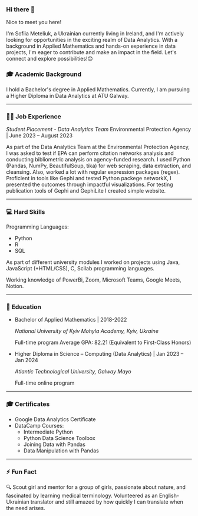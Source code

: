 ### Hi there 👋

 Nice to meet you here!

I'm Sofiia Meteliuk, a Ukrainian currently living in Ireland, and I'm actively looking for opportunities in the exciting realm of Data Analytics. With a background in Applied Mathematics and hands-on experience in data projects, I'm eager to contribute and make an impact in the field. Let's connect and explore possibilities!😊



### 🎓 Academic Background
I hold a Bachelor's degree in Applied Mathematics. Currently, I am pursuing a Higher Diploma in Data Analytics at ATU Galway.
___
### 👩‍💻 Job Experience
*Student Placement - Data Analytics Team*
Environmental Protection Agency | June 2023 – August 2023

As part of the Data Analytics Team at the Environmental Protection Agency, I was asked to test if EPA can perform citation networks analysis and conducting bibliometric analysis on agency-funded research. I used Python (Pandas, NumPy, BeautifulSoup, tika) for web scraping, data extraction, and cleansing. Also, worked a lot with regular expression packages (regex).
Proficient in tools like Gephi and tested Python packege networkX, I presented the outcomes through impactful visualizations.
For testing publication tools of Gephi and GephiLite I created simple website. 

___
### 💻 Hard Skills
Programming Languages:

* Python
* R
* SQL

As part of different university modules I worked on projects using Java, JavaScript (+HTML/CSS), C, Scilab programming languages. 

Working knowledge of PowerBi, Zoom, Microsoft Teams, Google Meets, Notion.
___

### 🏫 Education
- Bachelor of Applied Mathematics | 2018-2022
  
  *National University of Kyiv Mohyla Academy, Kyiv, Ukraine*

    Full-time program
    Average GPA: 82.21 (Equivalent to First-Class Honors)

- Higher Diploma in Science – Computing (Data Analytics) | Jan 2023 – Jan 2024
  
  *Atlantic Technological University, Galway Mayo*

    Full-time online program

___

### 🎓 Certificates
* Google Data Analytics Certificate
* DataCamp Courses:
  - Intermediate Python
  - Python Data Science Toolbox
  - Joining Data with Pandas
  - Data Manipulation with Pandas
___
### ⚡ Fun Fact
🔍 Scout girl and mentor for a group of girls, passionate about nature, and fascinated by learning medical terminology. Volunteered as an English-Ukrainian translator and still amazed by how quickly I can translate when the need arises.
